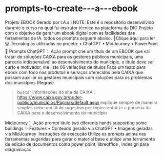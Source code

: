# prompts-to-create---a---ebook
Projeto EBOOK Gerado por I.A.s
ℹ️ NOTE: Este é o repositório desenvolvido durante o curso no qual fui instrutor técnico na plataforma da DIO
Projeto com o objetivo de gerar um ebook digital com as facilidades das ferramentas de IA. todos os prompts seguem abaixo.
📕Clique aqui para ler
💻 Tecnologias utilizadas no projeto:
•	ChatGPT
•	MidJourney
•	PowerPoint
🧠 Prompts
ChatGPT：
Ação	prompt
crie um título de um EBOOK que vai tratar de soluções CAIXA para os gestores públicos municipais, uma parceria indispensável ao desenvolvimento do município, o título deve ser curto e motivador, me liste 06 variações de títulos
Faça um texto para ebook com foco nos produtos e serviços oferecidos pela CAIXA que possam auxiliar os gestores municipais com soluções para os problemas dos municípios
 (Regras)
 >buscar informações do site da CAIXA : https://www.caixa.gov.br/poder-publico/municipios/Paginas/default.aspx 
 >explique sempre de maneira simples
 >deixe um título sugestivo por tópico
 >enfatize a parceria da CAIXA para o desenvolvimento do município

Midjourney：
Ação	prompt
título	two diferents hands supporting some buildings
✨ Features
•	Conteúdo gerado via ChatGPT
•	Imagens geradas via MidJourney
️ Instruções de execução
Utilize os prompts acima nas ferramentas sugeridas para gerar o material base e utilize uma ferramenta de edição de documentos como power point, libreoffice , indesign para diagramação

